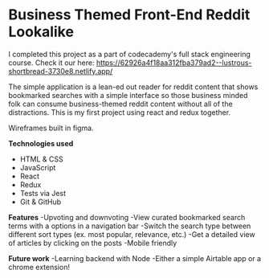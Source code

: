 # Business Themed Front-End Reddit Lookalike

I completed this project as a part of codecademy's full stack engineering course. Check it our here: https://62926a4f18aa312fba379ad2--lustrous-shortbread-3730e8.netlify.app/

The simple application is a lean-ed out reader for reddit content that shows bookmarked searches with a simple interface so those business minded folk can consume business-themed reddit content without all of the distractions. This is my first project using react and redux together.

Wireframes built in figma. 

**Technologies used**
- HTML & CSS
- JavaScript
- React
- Redux
- Tests via Jest
- Git & GitHub

**Features**
-Upvoting and downvoting 
-View curated bookmarked search terms with a options in a navigation bar
-Switch the search type between different sort types (ex. most popular, relevance, etc.)
-Get a detailed view of articles by clicking on the posts
-Mobile friendly

**Future work**
-Learning backend with Node
-Either a simple Airtable app or a chrome extension!
